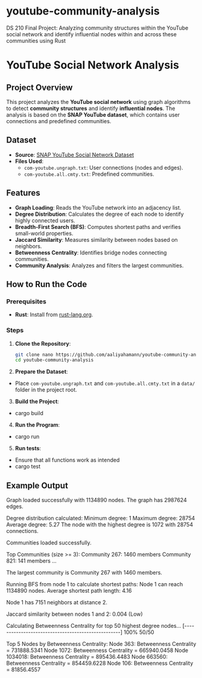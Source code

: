 # youtube-community-analysis
DS 210 Final Project: Analyzing community structures within the YouTube social network and identify influential nodes within and across these communities using Rust

# YouTube Social Network Analysis

## Project Overview
This project analyzes the **YouTube social network** using graph algorithms to detect **community structures** and identify **influential nodes**. The analysis is based on the **SNAP YouTube dataset**, which contains user connections and predefined communities.

## Dataset
- **Source**: [SNAP YouTube Social Network Dataset](https://snap.stanford.edu/data/com-Youtube.html)
- **Files Used**:
   - `com-youtube.ungraph.txt`: User connections (nodes and edges).
   - `com-youtube.all.cmty.txt`: Predefined communities.

## Features
- **Graph Loading**: Reads the YouTube network into an adjacency list.
- **Degree Distribution**: Calculates the degree of each node to identify highly connected users.
- **Breadth-First Search (BFS)**: Computes shortest paths and verifies small-world properties.
- **Jaccard Similarity**: Measures similarity between nodes based on neighbors.
- **Betweenness Centrality**: Identifies bridge nodes connecting communities.
- **Community Analysis**: Analyzes and filters the largest communities.

## How to Run the Code

### Prerequisites
- **Rust**: Install from [rust-lang.org](https://www.rust-lang.org/tools/install).

### Steps
1. **Clone the Repository**:
   ```bash
   git clone nano https://github.com/aaliyahamann/youtube-community-analysis.git
   cd youtube-community-analysis
2. **Prepare the Dataset**:
- Place `com-youtube.ungraph.txt` and `com-youtube.all.cmty.txt` in a `data/` folder in the project root.
3. **Build the Project**:
- cargo build
4. **Run the Program**:
- cargo run
5. **Run tests**:
- Ensure that all functions work as intended
- cargo test

## Example Output
Graph loaded successfully with 1134890 nodes.
The graph has 2987624 edges.

Degree distribution calculated:
Minimum degree: 1
Maximum degree: 28754
Average degree: 5.27
The node with the highest degree is 1072 with 28754 connections.

Communities loaded successfully.

Top Communities (size >= 3):
Community 267: 1460 members
Community 821: 141 members
...

The largest community is Community 267 with 1460 members.

Running BFS from node 1 to calculate shortest paths:
Node 1 can reach 1134890 nodes.
Average shortest path length: 4.16

Node 1 has 7151 neighbors at distance 2.

Jaccard similarity between nodes 1 and 2: 0.004 (Low)

Calculating Betweenness Centrality for top 50 highest degree nodes...
[---------------------------------------------------] 100% 50/50

Top 5 Nodes by Betweenness Centrality:
Node 363: Betweenness Centrality = 731888.5341
Node 1072: Betweenness Centrality = 665940.0458
Node 1034018: Betweenness Centrality = 895436.4483
Node 663560: Betweenness Centrality = 854459.6228
Node 106: Betweenness Centrality = 81856.4557


